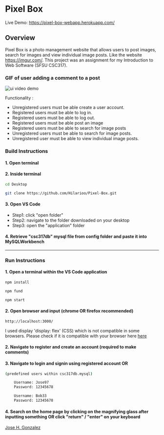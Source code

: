 # Pixel Box

Live Demo: https://pixel-box-webapp.herokuapp.com/

## Overview

Pixel Box is a photo management website that allows users to post images, search for images and view individual image posts. Like the website https://imgur.com/. This project was an assignment for my Introduction to Web Software (SFSU CSC317).

### GIF of user adding a comment to a post

![ui video demo](public/images/pixel-box.gif)

Functionality :

- Unregistered users must be able create a user account.
- Registered users must be able to log in.
- Registered users must be able to log out.
- Registered users must be able post an image
- Registered users must be able to search for image posts
- Unregistered users must be able to search for image posts.
- Unregistered user must be able to view individual image posts.


### Build Instructions

#### 1. Open terminal

#### 2. Inside terminal

```bash
cd Desktop

git clone https://github.com/Hilarioo/Pixel-Box.git
```

#### 3. Open VS Code

- Step1: click "open folder"
- Step2: navigate to the folder downloaded on your desktop
- Step3: open the "application" folder

#### 4. Retrieve "csc317db" mysql file from config folder and paste it into MySQLWorkbench

---

### Run Instructions

#### 1. Open a terminal within the VS Code application

```bash
npm install

npm fund

npm start
```

#### 2. Open browser and input (chrome OR firefox recommended)

```bash
http://localhost:3000/
```

I used display 'display: flex' (CSS) which is not compatible in some browsers. Please check if it is compatible with your browser here [here](https://caniuse.com/#search=flex)

#### 2. Navigate to register and create an account (required to make comments)

#### 3. Navigate to login and signin using registered account OR

```bash
(predefined users within csc317db.mysql)

    Username: Jose97
    Password: 12345678

    Username: Bob33
    Password: 12345678
```

#### 4. Search on the home page by clicking on the magnifying glass after inputting something OR click "return" / "enter" on your keyboard

[Jose H. Gonzalez](www.linkedin.com/in/hilariooo)
